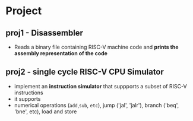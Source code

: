 # Project

## proj1 - Disassembler
- Reads a binary file containing RISC-V machine code and **prints the assembly representation of the code**

## proj2 - single cycle RISC-V CPU Simulator
- implement an **instruction simulator** that suppports a subset of RISC-V instructions
- it supports
- numerical operations (`add`,`sub`, `etc`), jump ('jal', 'jalr'), branch ('beq', 'bne', etc), load and store
